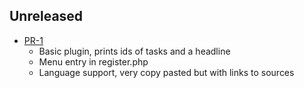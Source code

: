 ## Unreleased

* [PR-1](https://github.com/ITK-Leantime/project-overview/pull/1)
  - Basic plugin, prints ids of tasks and a headline
  - Menu entry in register.php
  - Language support, very copy pasted but with links to sources
